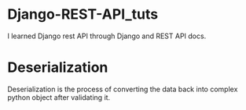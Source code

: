 # Django-REST-API_tuts
I learned Django rest API through Django and REST API docs.

# Deserialization
Deserialization is the process of converting the data back into complex python object after validating it.
